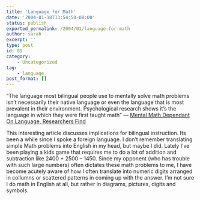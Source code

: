 ```yaml
---
title: 'Language for Math'
date: '2004-01-18T13:54:50-08:00'
status: publish
exported_permalink: /2004/01/language-for-math
author: sarah
excerpt: ''
type: post
id: 89
category:
    - Uncategorized
tag:
    - language
post_format: []
---
```

“The language most bilingual people use to mentally solve math problems isn’t necessarily their native language or even the language that is most prevalent in their environment. Psychological research shows it’s the language in which they were first taught math” — [Mental Math Dependant On Language, Researchers Find](http://www.sciencedaily.com/releases/2001/10/011015060024.htm)

This interesting article discusses implications for bilingual instruction. Its been a while since I spoke a foreign language. I don’t remember translating simple Math problems into English in my head, but maybe I did. Lately I’ve been playing a kids game that requires me to do a lot of addition and subtraction like 2400 + 2500 – 1450. Since my opponent (who has trouble with such large numbers) often dictates these math problems to me, I have become acutely aware of how I often translate into numeric digits arranged in collumns or scattered patterns in coming up with the answer. I’m not sure I do math in English at all, but rather in diagrams, pictures, digits and symbols.